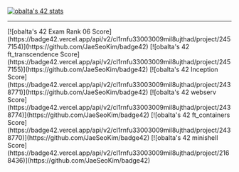 <a href="https://github.com/JaeSeoKim/badge42"><img src="https://badge42.vercel.app/api/v2/cl1rnfu33003009mil8ujthad/stats?cursusId=21&coalitionId=122" alt="obalta's 42 stats"/></a>
<hr/>
[![obalta's 42 Exam Rank 06 Score](https://badge42.vercel.app/api/v2/cl1rnfu33003009mil8ujthad/project/2457154)](https://github.com/JaeSeoKim/badge42)
[![obalta's 42 ft_transcendence Score](https://badge42.vercel.app/api/v2/cl1rnfu33003009mil8ujthad/project/2457155)](https://github.com/JaeSeoKim/badge42)
[![obalta's 42 Inception Score](https://badge42.vercel.app/api/v2/cl1rnfu33003009mil8ujthad/project/2438771)](https://github.com/JaeSeoKim/badge42)
[![obalta's 42 webserv Score](https://badge42.vercel.app/api/v2/cl1rnfu33003009mil8ujthad/project/2438774)](https://github.com/JaeSeoKim/badge42)
[![obalta's 42 ft_containers Score](https://badge42.vercel.app/api/v2/cl1rnfu33003009mil8ujthad/project/2438770)](https://github.com/JaeSeoKim/badge42)
[![obalta's 42 minishell Score](https://badge42.vercel.app/api/v2/cl1rnfu33003009mil8ujthad/project/2168436)](https://github.com/JaeSeoKim/badge42)


<!--
**minikross/minikross** is a ✨ _special_ ✨ repository because its `README.md` (this file) appears on your GitHub profile.

Here are some ideas to get you started:

- 🔭 I’m currently working on ...
- 🌱 I’m currently learning ...
- 👯 I’m looking to collaborate on ...
- 🤔 I’m looking for help with ...
- 💬 Ask me about ...
- 📫 How to reach me: ...
- 😄 Pronouns: ...
- ⚡ Fun fact: ...
-->
